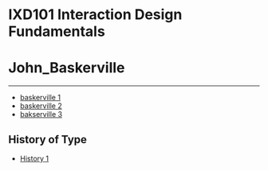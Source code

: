 IXD101 Interaction Design Fundamentals
======================================

# John_Baskerville 
------------------
- [baskerville 1](https://elliethompson.github.io/john_baskerville/johnbaskerville_version1.html)
- [baskerville 2](https://elliethompson.github.io/john_baskerville/johnbaskervill_version2.html)
- [bakserville 3](https://elliethompson.github.io/john_baskerville/johnbaskerville_version3.html)


History of Type
---------------
- [History 1](https://elliethompson.github.io/john_baskerville/history_of_type.html)


